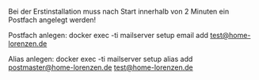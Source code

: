 Bei der Erstinstallation muss nach Start innerhalb von 2 Minuten ein Postfach angelegt werden!

Postfach anlegen: 
    docker exec -ti mailserver setup email add test@home-lorenzen.de

Alias anlegen:
    docker exec -ti mailserver setup alias add postmaster@home-lorenzen.de test@home-lorenzen.de